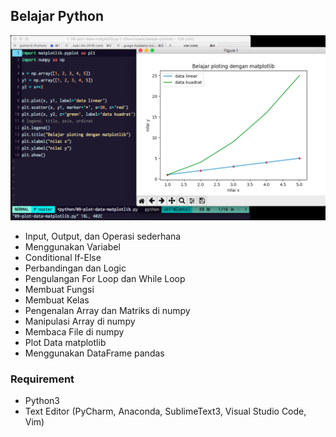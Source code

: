## Belajar Python

![alt text](https://github.com/ekoteguhw/belajar-python/raw/master/screenshoot.png "Contoh screenshoot")

* Input, Output, dan Operasi sederhana
* Menggunakan Variabel
* Conditional If-Else
* Perbandingan dan Logic
* Pengulangan For Loop dan While Loop
* Membuat Fungsi
* Membuat Kelas
* Pengenalan Array dan Matriks di numpy
* Manipulasi Array di numpy
* Membaca File di numpy
* Plot Data matplotlib
* Menggunakan DataFrame pandas

### Requirement
* Python3
* Text Editor (PyCharm, Anaconda, SublimeText3, Visual Studio Code, Vim)
